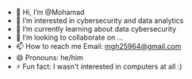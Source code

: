- 👋 Hi, I’m @Mohamad
- 👀 I’m interested in cybersecurity and data analytics
- 🌱 I’m currently learning about data cybersecurity
- 💞️ I’m looking to collaborate on ...
- 📫 How to reach me Email: mgh25964@gmail.com
- 😄 Pronouns: he/him
- ⚡ Fun fact: I wasn't interested in computers at all :)

<!---
Mohamad99G/Mohamad99G is a ✨ special ✨ repository because its `README.md` (this file) appears on your GitHub profile.
You can click the Preview link to take a look at your changes.
--->
